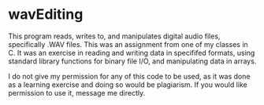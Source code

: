 # wavEditing

This program reads, writes to, and manipulates digital audio files, specifically .WAV files. This was an assignment from one of my classes in C. It was an exercise in reading and writing data in specififed formats, using standard library functions for binary file I/O, and manipulating data in arrays.


I do not give my permission for any of this code to be used, as it was done as a learning exercise and doing so would be plagiarism. If you would like permission to use it, message me directly.
